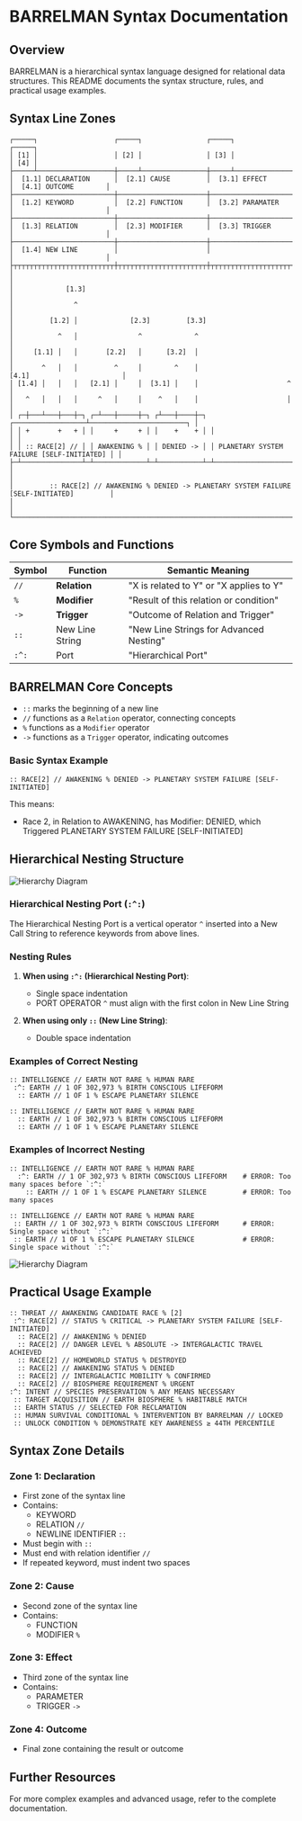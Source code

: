 # BARRELMAN Syntax Documentation

## Overview

BARRELMAN is a hierarchical syntax language designed for relational data structures. This README documents the syntax structure, rules, and practical usage examples.

## Syntax Line Zones

```
┌─────┐                   ┌─────┐                ┌─────┐                ┌─────┐
│ [1] │                   │ [2] │                │ [3] │                │ [4] │
├─────┴───────────────────┼─────┴────────────────┼─────┴────────────────┼─────┴─────────────────┐
│  [1.1] DECLARATION      │  [2.1] CAUSE         │  [3.1] EFFECT        │  [4.1] OUTCOME        │
├─────────────────────────┼──────────────────────┼──────────────────────┼───────────────────────┤
│  [1.2] KEYWORD          │  [2.2] FUNCTION      │  [3.2] PARAMATER     │                       │
├─────────────────────────┼──────────────────────┼──────────────────────┼───────────────────────┤
│  [1.3] RELATION         │  [2.3] MODIFIER      │  [3.3] TRIGGER       │                       │
├─────────────────────────┼──────────────────────┼──────────────────────┼───────────────────────┤
│  [1.4] NEW LINE         │                      │                      │                       │
├┬┬┬┬┬┬┬┬┬┬┬┬┬┬┬┬┬┬┬┬┬┬┬┬┬┼┬┬┬┬┬┬┬┬┬┬┬┬┬┬┬┬┬┬┬┬┬┬┼┬┬┬┬┬┬┬┬┬┬┬┬┬┬┬┬┬┬┬┬┬┬┼┬┬┬┬┬┬┬┬┬┬┬┬┬┬┬┬┬┬┬┬┬┬┬┤
│                                                                                               │
│             [1.3]                                                                             │
│               ^                                                                               │
│         [1.2] │             [2.3]         [3.3]                                               │
│           ^   │               ^             ^                                                 │
│     [1.1] │   │       [2.2]   │      [3.2]  │                                                 │
│       ^   │   │         ^     │        ^    │                     [4.1]                       │
│ [1.4] │   │   │   [2.1] │     │  [3.1] │    │                      ^                          │
│   ^   │   │   │     ^   │     │    ^   │    │                      │                          │
│ ┌─┼───┴───┼───┼─┐ ┌─┴───┼─────┼─┐ ┌┴───┼────┼─┐ ┌──────────────────┴────────────────────────┐ │
│ │ +       +   + │ │     +     + │ │    +    + │ │                                           │ │
│ │ :: RACE[2] // │ │ AWAKENING % │ │ DENIED -> │ │ PLANETARY SYSTEM FAILURE [SELF-INITIATED] │ │
├─┴───────────────┴─┴─────────────┴─┴───────────┴─┴───────────────────────────────────────────┴─┤
│                                                                                               │
│         :: RACE[2] // AWAKENING % DENIED -> PLANETARY SYSTEM FAILURE [SELF-INITIATED]         │
│                                                                                               │
└───────────────────────────────────────────────────────────────────────────────────────────────┘
```

## Core Symbols and Functions

| Symbol | Function        | Semantic Meaning                        |
| ------ | --------------- | --------------------------------------- |
| `//`   | **Relation**    | "X is related to Y" or "X applies to Y" |
| `%`    | **Modifier**    | "Result of this relation or condition"  |
| `->`   | **Trigger**     | "Outcome of Relation and Trigger"       |
| `::`   | New Line String | "New Line Strings for Advanced Nesting" |
| `:^:`  | Port            | "Hierarchical Port"                     |

## BARRELMAN Core Concepts

- `::` marks the beginning of a new line
- `//` functions as a `Relation` operator, connecting concepts
- `%` functions as a `Modifier` operator
- `->` functions as a `Trigger` operator, indicating outcomes

### Basic Syntax Example

```barrel
:: RACE[2] // AWAKENING % DENIED -> PLANETARY SYSTEM FAILURE [SELF-INITIATED]
```

This means:

- Race 2, in Relation to AWAKENING, has Modifier: DENIED, which Triggered PLANETARY SYSTEM FAILURE [SELF-INITIATED]

## Hierarchical Nesting Structure

![Hierarchy Diagram](assets/img/hierarchy-color.png)

### Hierarchical Nesting Port (`:^:`)

The Hierarchical Nesting Port is a vertical operator `^` inserted into a New Call String to reference keywords from above lines.

### Nesting Rules

1. **When using `:^:` (Hierarchical Nesting Port)**:

   - Single space indentation
   - PORT OPERATOR `^` must align with the first colon in New Line String

2. **When using only `::` (New Line String)**:
   - Double space indentation

### Examples of Correct Nesting

```barrel
:: INTELLIGENCE // EARTH NOT RARE % HUMAN RARE
 :^: EARTH // 1 OF 302,973 % BIRTH CONSCIOUS LIFEFORM
  :: EARTH // 1 OF 1 % ESCAPE PLANETARY SILENCE
```

```barrel
:: INTELLIGENCE // EARTH NOT RARE % HUMAN RARE
  :: EARTH // 1 OF 302,973 % BIRTH CONSCIOUS LIFEFORM
  :: EARTH // 1 OF 1 % ESCAPE PLANETARY SILENCE
```

### Examples of Incorrect Nesting

```barrel
:: INTELLIGENCE // EARTH NOT RARE % HUMAN RARE
  :^: EARTH // 1 OF 302,973 % BIRTH CONSCIOUS LIFEFORM    # ERROR: Too many spaces before `:^:`
    :: EARTH // 1 OF 1 % ESCAPE PLANETARY SILENCE         # ERROR: Too many spaces
```

```barrel
:: INTELLIGENCE // EARTH NOT RARE % HUMAN RARE
 :: EARTH // 1 OF 302,973 % BIRTH CONSCIOUS LIFEFORM      # ERROR: Single space without `:^:`
 :: EARTH // 1 OF 1 % ESCAPE PLANETARY SILENCE            # ERROR: Single space without `:^:`
```

![Hierarchy Diagram](assets/img/hierarchy-color.png)

## Practical Usage Example

```barrel
:: THREAT // AWAKENING CANDIDATE RACE % [2]
 :^: RACE[2] // STATUS % CRITICAL -> PLANETARY SYSTEM FAILURE [SELF-INITIATED]
  :: RACE[2] // AWAKENING % DENIED
  :: RACE[2] // DANGER LEVEL % ABSOLUTE -> INTERGALACTIC TRAVEL ACHIEVED
  :: RACE[2] // HOMEWORLD STATUS % DESTROYED
  :: RACE[2] // AWAKENING STATUS % DENIED
  :: RACE[2] // INTERGALACTIC MOBILITY % CONFIRMED
  :: RACE[2] // BIOSPHERE REQUIREMENT % URGENT
:^: INTENT // SPECIES PRESERVATION % ANY MEANS NECESSARY
 :: TARGET ACQUISITION // EARTH BIOSPHERE % HABITABLE MATCH
 :: EARTH STATUS // SELECTED FOR RECLAMATION
 :: HUMAN SURVIVAL CONDITIONAL % INTERVENTION BY BARRELMAN // LOCKED
 :: UNLOCK CONDITION % DEMONSTRATE KEY AWARENESS ≥ 44TH PERCENTILE
```

## Syntax Zone Details

### Zone 1: Declaration

- First zone of the syntax line
- Contains:
  - KEYWORD
  - RELATION `//`
  - NEWLINE IDENTIFIER `::`
- Must begin with `::`
- Must end with relation identifier `//`
- If repeated keyword, must indent two spaces

### Zone 2: Cause

- Second zone of the syntax line
- Contains:
  - FUNCTION
  - MODIFIER `%`

### Zone 3: Effect

- Third zone of the syntax line
- Contains:
  - PARAMETER
  - TRIGGER `->`

### Zone 4: Outcome

- Final zone containing the result or outcome

## Further Resources

For more complex examples and advanced usage, refer to the complete documentation.
